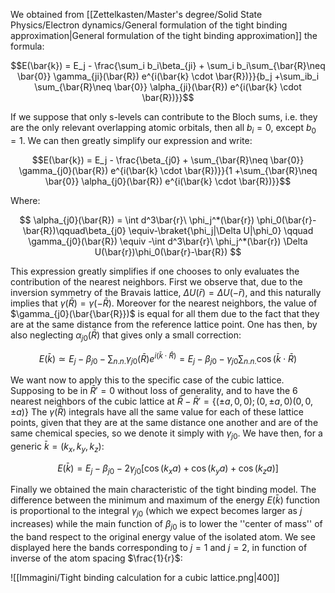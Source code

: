 We obtained from [[Zettelkasten/Master's degree/Solid State Physics/Electron dynamics/General formulation of the tight binding approximation|General formulation of the tight binding approximation]] the formula:

$$E(\bar{k}) = E_j - \frac{\sum_i b_i\beta_{ji} + \sum_i b_i\sum_{\bar{R}\neq \bar{0}} \gamma_{ji}(\bar{R}) e^{i(\bar{k} \cdot \bar{R})}}{b_j +\sum_ib_i \sum_{\bar{R}\neq \bar{0}} \alpha_{ji}(\bar{R}) e^{i(\bar{k} \cdot \bar{R})}}$$

If we suppose that only s-levels can contribute to the Bloch sums, i.e. they are the only relevant overlapping atomic orbitals, then all $b_i=0$, except $b_0=1$.
We can then greatly simplify our expression and write:

$$E(\bar{k}) = E_j - \frac{\beta_{j0} + \sum_{\bar{R}\neq \bar{0}} \gamma_{j0}(\bar{R}) e^{i(\bar{k} \cdot \bar{R})}}{1 +\sum_{\bar{R}\neq \bar{0}} \alpha_{j0}(\bar{R}) e^{i(\bar{k} \cdot \bar{R})}}$$

Where:

$$ \alpha_{j0}(\bar{R}) = \int d^3\bar{r}\ \phi_j^*(\bar{r})   \phi_0(\bar{r}-\bar{R})\qquad\beta_{j0} \equiv-\braket{\phi_j|\Delta U|\phi_0} \qquad \gamma_{j0}(\bar{R}) \equiv -\int d^3\bar{r}\ \phi_j^*(\bar{r}) \Delta U(\bar{r})\phi_0(\bar{r}-\bar{R}) $$

This expression greatly simplifies if one chooses to only evaluates the contribution of the nearest neighbors.
First we observe that, due to the inversion symmetry of the Bravais lattice, $\Delta U(\bar{r})=\Delta U(-\bar{r})$, and this naturally implies that $\gamma(\bar{R}) = \gamma(-\bar{R})$. 
Moreover for the nearest neighbors, the value of $\gamma_{j0}(\bar{\bar{R}})$ is equal for all them due to the fact that they are at the same distance from the reference lattice point.
One has then, by also neglecting $\alpha_{j0}(\bar{R})$ that gives only a small correction:

$$E(\bar{k}) \simeq E_j - \beta_{j0} - \sum_{n.n.} \gamma_{j0}(\bar{R}) e^{i(\bar{k} \cdot \bar{R})} = E_j - \beta_{j0} - \gamma_{j0}\sum_{n.n.} \cos(\bar{k} \cdot \bar{R})$$

We want now to apply this to the specific case of the cubic lattice. Supposing to be in $\bar{R}'=0$ without loss of generality, and to have the 6 nearest neighbors of the cubic lattice at $\bar{R}-\bar{R}' = \{(\pm a, 0, 0) ;( 0,\pm a, 0) (0, 0, \pm a)\}$
The $\gamma(\bar{R})$ integrals have all the same value for each of these lattice points, given that they are at the same distance one another and are of the same chemical species, so we denote it simply with $\gamma_{j0}$.
We have then, for a generic $\bar{k}=(k_x,k_y,k_z)$:

$$E(\bar{k}) = E_j - \beta_{j0} - 2\gamma_{j0} \left[\cos(k_xa)+\cos(k_ya)+\cos(k_za)\right]$$

Finally we obtained the main characteristic of the tight binding model. The difference between the minimum and maximum of the energy $E(\bar{k})$ function is proportional to the integral $\gamma_{j0}$ (which we expect becomes larger as $j$ increases) while the main function of $\beta_{j0}$ is to lower the ''center of mass'' of the band respect to the original energy value of the isolated atom.
We see displayed here the bands corresponding to $j=1$ and $j=2$, in function of inverse of the atom spacing $\frac{1}{r}$:

![[Immagini/Tight binding calculation for a cubic lattice.png|400]]